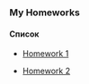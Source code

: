 ### My Homeworks

#### Список

- [Homework 1](https://github.com/MarynaPogrebniak/frontend_morning/tree/main/01_HTML_intro_m_24_04_2023/homework_1)

- [Homework 2](https://github.com/MarynaPogrebniak/frontend_morning/blob/main/02_CSS_Coffee_25_04_2023/index.html)


